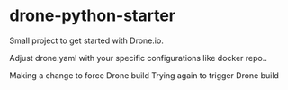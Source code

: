 # drone-python-starter
Small project to get started with Drone.io.

Adjust drone.yaml with your specific configurations like docker repo..

Making a change to force Drone build
Trying again to trigger Drone build
